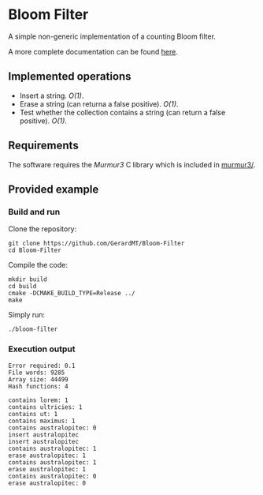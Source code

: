 # Bloom Filter
A simple non-generic implementation of a counting Bloom filter.

A more complete documentation can be found [here](docs/report/report.pdf).

## Implemented operations
- Insert a string. *O(1)*.
- Erase a string (can returna a false positive). *O(1)*.
- Test whether the collection contains a string (can return a false positive). *O(1)*.

## Requirements
The software requires the *Murmur3* C library which is included in [murmur3/](murmur3).

## Provided example
### Build and run
Clone the repository:

	git clone https://github.com/GerardMT/Bloom-Filter
	cd Bloom-Filter

Compile the code:

	mkdir build
	cd build
	cmake -DCMAKE_BUILD_TYPE=Release ../
	make

Simply run:

	./bloom-filter

### Execution output
```
Error required: 0.1
File words: 9285
Array size: 44499
Hash functions: 4

contains lorem: 1
contains ultricies: 1
contains ut: 1
contains maximus: 1
contains australopitec: 0
insert australopitec
insert australopitec
contains australopitec: 1
erase australopitec: 1
contains australopitec: 1
erase australopitec: 1
contains australopitec: 0
erase australopitec: 0
```